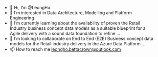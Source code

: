 - 👋 Hi, I’m @LeongHo
- 👀 I’m interested in Data Architecture, Modelling and Platform Engineering
- 🌱 I’m currently learning about the availability of proven the Retail Industry business concept data models as a suitable blueprint for a Agile delivery with a sound data foundation to refine ...
- 💞️ I’m looking to collaborate on End to End (E2E) Business concept data models for the Retail industry delivery in the Azure Data Platform ...
- 📫 How to reach me leongho.bettacrown@outlook.com

<!---
LeongHo/LeongHo is a ✨ special ✨ repository because its `README.md` (this file) appears on your GitHub profile.
You can click the Preview link to take a look at your changes.
--->

